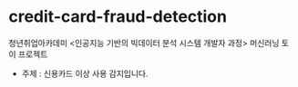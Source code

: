 # credit-card-fraud-detection
청년취업아카데미 &lt;인공지능 기반의 빅데이터 분석 시스템 개발자 과정> 머신러닝 토이 프로젝트

- 주제 : 신용카드 이상 사용 감지입니다.
